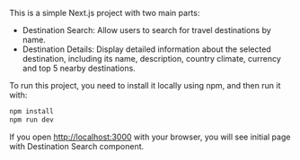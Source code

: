 This is a simple Next.js project with two main parts:
- Destination Search: Allow users to search for travel destinations by name.
- Destination Details: Display detailed information about the selected destination, including its name, description, country climate, currency and top 5 nearby destinations.

To run this project, you need to install it locally using npm, and then run it with:

```bash
npm install
npm run dev
```


If you open [http://localhost:3000](http://localhost:3000) with your browser, you will see initial page with Destination Search component.
